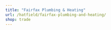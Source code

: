 ```yaml
---
title: "Fairfax Plumbing & Heating"
url: /hatfield/fairfax-plumbing-and-heating/
shop: trade
---
```

